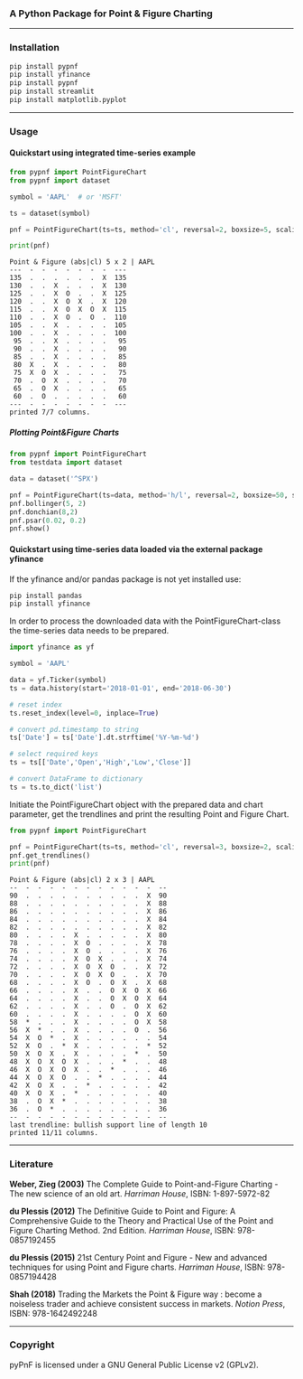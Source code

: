 
### A Python Package for Point & Figure Charting

<hr>

### Installation
```python
pip install pypnf
pip install yfinance 
pip install pypnf
pip install streamlit 
pip install matplotlib.pyplot

```

<hr>

### Usage

#### Quickstart using integrated time-series example


```python
from pypnf import PointFigureChart
from pypnf import dataset

symbol = 'AAPL'  # or 'MSFT'

ts = dataset(symbol)

pnf = PointFigureChart(ts=ts, method='cl', reversal=2, boxsize=5, scaling='abs', title=symbol)

print(pnf)
```

```
Point & Figure (abs|cl) 5 x 2 | AAPL
---  -  -  -  -  -  -  -  ---
135  .  .  .  .  .  .  X  135
130  .  .  X  .  .  .  X  130
125  .  .  X  O  .  .  X  125
120  .  .  X  O  X  .  X  120
115  .  .  X  O  X  O  X  115
110  .  .  X  O  .  O  .  110
105  .  .  X  .  .  .  .  105
100  .  .  X  .  .  .  .  100
 95  .  .  X  .  .  .  .   95
 90  .  .  X  .  .  .  .   90
 85  .  .  X  .  .  .  .   85
 80  X  .  X  .  .  .  .   80
 75  X  O  X  .  .  .  .   75
 70  .  O  X  .  .  .  .   70
 65  .  O  X  .  .  .  .   65
 60  .  O  .  .  .  .  .   60
---  -  -  -  -  -  -  -  ---
printed 7/7 columns.
```

##### Plotting Point&Figure Charts

```python
from pypnf import PointFigureChart
from testdata import dataset

data = dataset('^SPX')

pnf = PointFigureChart(ts=data, method='h/l', reversal=2, boxsize=50, scaling='abs', title='^SPX')
pnf.bollinger(5, 2)
pnf.donchian(8,2)
pnf.psar(0.02, 0.2)
pnf.show()
```

#### Quickstart using time-series data loaded via the external package yfinance

If the yfinance and/or pandas package is not yet installed use:

```python
pip install pandas
pip install yfinance
```

In order to process the downloaded data with the PointFigureChart-class the time-series data needs to be  prepared.

```python
import yfinance as yf

symbol = 'AAPL'

data = yf.Ticker(symbol)
ts = data.history(start='2018-01-01', end='2018-06-30')

# reset index
ts.reset_index(level=0, inplace=True)

# convert pd.timestamp to string
ts['Date'] = ts['Date'].dt.strftime('%Y-%m-%d')

# select required keys
ts = ts[['Date','Open','High','Low','Close']]

# convert DataFrame to dictionary
ts = ts.to_dict('list')
```

Initiate the PointFigureChart object with the prepared data and chart parameter, 
get the trendlines and print the resulting Point and Figure Chart.

```python
from pypnf import PointFigureChart

pnf = PointFigureChart(ts=ts, method='cl', reversal=3, boxsize=2, scaling='abs', title='AAPL')
pnf.get_trendlines()
print(pnf)
```

```
Point & Figure (abs|cl) 2 x 3 | AAPL
--  -  -  -  -  -  -  -  -  -  -  -  --
90  .  .  .  .  .  .  .  .  .  .  X  90
88  .  .  .  .  .  .  .  .  .  .  X  88
86  .  .  .  .  .  .  .  .  .  .  X  86
84  .  .  .  .  .  .  .  .  .  .  X  84
82  .  .  .  .  .  .  .  .  .  .  X  82
80  .  .  .  .  X  .  .  .  .  .  X  80
78  .  .  .  .  X  O  .  .  .  .  X  78
76  .  .  .  .  X  O  .  .  .  .  X  76
74  .  .  .  .  X  O  X  .  .  .  X  74
72  .  .  .  .  X  O  X  O  .  .  X  72
70  .  .  .  .  X  O  X  O  .  .  X  70
68  .  .  .  .  X  O  .  O  X  .  X  68
66  .  .  .  .  X  .  .  O  X  O  X  66
64  .  .  .  .  X  .  .  O  X  O  X  64
62  .  .  .  .  X  .  .  O  .  O  X  62
60  .  .  .  .  X  .  .  .  .  O  X  60
58  *  .  .  .  X  .  .  .  .  O  X  58
56  X  *  .  .  X  .  .  .  .  O  .  56
54  X  O  *  .  X  .  .  .  .  .  .  54
52  X  O  .  *  X  .  .  .  .  .  *  52
50  X  O  X  .  X  .  .  .  .  *  .  50
48  X  O  X  O  X  .  .  .  *  .  .  48
46  X  O  X  O  X  .  .  *  .  .  .  46
44  X  O  X  O  .  .  *  .  .  .  .  44
42  X  O  X  .  .  *  .  .  .  .  .  42
40  X  O  X  .  *  .  .  .  .  .  .  40
38  .  O  X  *  .  .  .  .  .  .  .  38
36  .  O  *  .  .  .  .  .  .  .  .  36
--  -  -  -  -  -  -  -  -  -  -  -  --
last trendline: bullish support line of length 10
printed 11/11 columns.
```

<hr>

<h3>Literature</h3>

**Weber, Zieg (2003)** The Complete Guide to Point-and-Figure Charting - The new science of an old art. <i>Harriman House</i>, ISBN: 1-897-5972-82<br>

**du Plessis (2012)** The Definitive Guide to Point and Figure: A Comprehensive Guide to the Theory and Practical Use of the Point and Figure Charting Method. 2nd Edition. <i>Harriman House</i>, ISBN: 978-0857192455<br> 

**du Plessis (2015)** 21st Century Point and Figure - New and advanced techniques for using Point and Figure charts. <i>Harriman House</i>, ISBN: 978-0857194428<br>

**Shah (2018)** Trading the Markets the Point & Figure way : become a noiseless trader and achieve consistent success in markets. <i>Notion Press</i>, ISBN:  978-1642492248<br> 

<hr>

<h3>Copyright</h3>
pyPnF is licensed under a GNU General Public License v2 (GPLv2).

